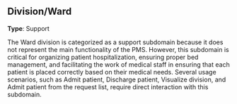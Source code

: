 ## Division/Ward

**Type**: Support

The Ward division is categorized as a support subdomain because it does not represent the main functionality of the PMS. However, this subdomain is critical for organizing patient hospitalization, ensuring proper bed management, and facilitating the work of medical staff in ensuring that each patient is placed correctly based on their medical needs. Several usage scenarios, such as Admit patient, Discharge patient, Visualize division, and Admit patient from the request list, require direct interaction with this subdomain.
